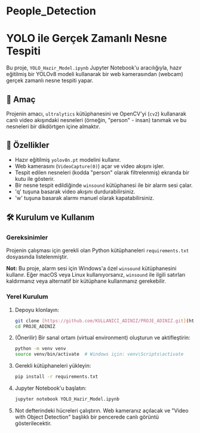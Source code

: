 # People_Detection
# YOLO ile Gerçek Zamanlı Nesne Tespiti

Bu proje, `YOLO_Hazir_Model.ipynb` Jupyter Notebook'u aracılığıyla, hazır eğitilmiş bir YOLOv8 modeli kullanarak bir web kamerasından (webcam) gerçek zamanlı nesne tespiti yapar.

## 🚀 Amaç

Projenin amacı, `ultralytics` kütüphanesini ve OpenCV'yi (`cv2`) kullanarak canlı video akışındaki nesneleri (örneğin, "person" - insan) tanımak ve bu nesneleri bir dikdörtgen içine almaktır.

## 🔔 Özellikler

* Hazır eğitilmiş `yolov8n.pt` modelini kullanır.
* Web kamerasını (`VideoCapture(0)`) açar ve video akışını işler.
* Tespit edilen nesneleri (kodda "person" olarak filtrelenmiş) ekranda bir kutu ile gösterir.
* Bir nesne tespit edildiğinde `winsound` kütüphanesi ile bir alarm sesi çalar.
* 'q' tuşuna basarak video akışını durdurabilirsiniz.
* 'w' tuşuna basarak alarmı manuel olarak kapatabilirsiniz.

## 🛠️ Kurulum ve Kullanım

### Gereksinimler

Projenin çalışması için gerekli olan Python kütüphaneleri `requirements.txt` dosyasında listelenmiştir.

**Not:** Bu proje, alarm sesi için Windows'a özel `winsound` kütüphanesini kullanır. Eğer macOS veya Linux kullanıyorsanız, `winsound` ile ilgili satırları kaldırmanız veya alternatif bir kütüphane kullanmanız gerekebilir.

### Yerel Kurulum

1.  Depoyu klonlayın:
    ```bash
    git clone [https://github.com/KULLANICI_ADINIZ/PROJE_ADINIZ.git](https://github.com/KULLANICI_ADINIZ/PROJE_ADINIZ.git)
    cd PROJE_ADINIZ
    ```

2.  (Önerilir) Bir sanal ortam (virtual environment) oluşturun ve aktifleştirin:
    ```bash
    python -m venv venv
    source venv/bin/activate  # Windows için: venv\Scripts\activate
    ```

3.  Gerekli kütüphaneleri yükleyin:
    ```bash
    pip install -r requirements.txt
    ```

4.  Jupyter Notebook'u başlatın:
    ```bash
    jupyter notebook YOLO_Hazir_Model.ipynb
    ```

5.  Not defterindeki hücreleri çalıştırın. Web kameranız açılacak ve "Video with Object Detection" başlıklı bir pencerede canlı görüntü gösterilecektir.